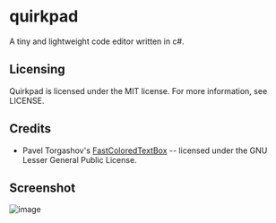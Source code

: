# quirkpad

A tiny and lightweight code editor written in c#.

## Licensing

Quirkpad is licensed under the MIT license. For more information, see LICENSE.

## Credits

* Pavel Torgashov's [FastColoredTextBox](https://github.com/PavelTorgashov/FastColoredTextBox) -- licensed under the GNU Lesser General Public License.

## Screenshot

![image](https://user-images.githubusercontent.com/34520271/49681992-475c0580-fa79-11e8-9174-ba020dca3134.png)
